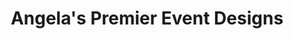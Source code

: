 ---
title: "Angela's Premier Event Designs"
url: /fairborn/angelas-premier-event-designs/
shop: shop
---